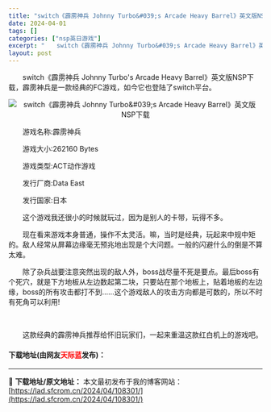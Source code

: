 ```yaml
---
title: "switch《霹雳神兵 Johnny Turbo&#039;s Arcade Heavy Barrel》英文版NSP下载"
date: 2024-04-01
tags: []
categories: ["nsp英日游戏"]
excerpt: "　　switch《霹雳神兵 Johnny Turbo&#039;s Arcade Heavy Barrel》英文版NSP下载，霹雳神兵是一款经典的FC游戏，如今它也登陆了switch平台。 　　游戏名称:霹雳神兵 　　游戏大小:262160 Bytes 　　游戏类型:ACT动作游戏 　　发行厂商:Da&hellip;"
layout: post
---
```


 <p>　　switch《霹雳神兵 Johnny Turbo&#39;s Arcade Heavy Barrel》英文版NSP下载，霹雳神兵是一款经典的FC游戏，如今它也登陆了switch平台。</p> <p align="center"><img align="" border="0" src="https://lad.sfcrom.cn/wp-content/uploads/2024/04/20240401_660a35e0ec7e8.webp" alt="switch《霹雳神兵 Johnny Turbo&amp;#039;s Arcade Heavy Barrel》英文版NSP下载" /></p> <p>　　游戏名称:霹雳神兵</p> <p>　　游戏大小:262160 Bytes</p> <p>　　游戏类型:ACT动作游戏</p> <p>　　发行厂商:Data East</p> <p>　　发行国家:日本</p> <p>　　这个游戏我还很小的时候就玩过，因为是别人的卡带，玩得不多。</p> <p>　　现在看来游戏本身普通，操作不太灵活。嘛，当时是经典，玩起来中规中矩的。敌人经常从屏幕边缘毫无预兆地出现是个大问题。一般的闪避什么的倒是不算太难。</p> <p>　　除了杂兵战要注意突然出现的敌人外，boss战尽量不死是要点。最后boss有个死穴，就是下方地板从左边数起第二块，只要站在那个地板上，贴着地板的左边缘，boss的所有攻击都打不到&hellip;&hellip;这个游戏敌人的攻击方向都是可数的，所以不时有死角可以利用!</p> <p>&nbsp;</p> <p>　　这款经典的霹雳神兵推荐给怀旧玩家们，一起来重温这款红白机上的游戏吧。</p> <p><h4>下载地址(由网友<font color="red">天际蓝</font>发布)：</h4></p> 

---
📖 **下载地址/原文地址：** 本文最初发布于我的博客网站：[https://lad.sfcrom.cn/2024/04/108301/](https://lad.sfcrom.cn/2024/04/108301/)
